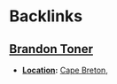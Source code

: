 
# Backlinks
## [Brandon Toner](<Brandon Toner.md>)
- **[Location](<Location.md>):** [Cape Breton](<Cape Breton.md>),

